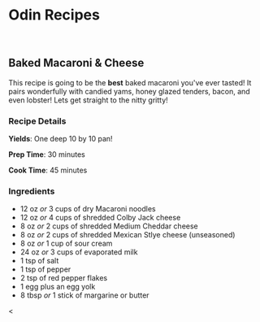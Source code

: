 <!DOCTYPE html>
<html>
<head>
  <meta charset="UTF-8">
</head>
<body>
  <h1>Odin Recipes</h1>
 <br>
 <div>
   <h2>Baked Macaroni & Cheese</h2>
  </div>
 <div>
   This recipe is going to be the <strong>best</strong> baked macaroni you've ever tasted! It pairs wonderfully with candied yams, honey glazed tenders, bacon, and even lobster! Lets get straight to the nitty gritty!
  </div>
  <div>
  </div>
  <div>
    <h3>Recipe Details</h3>
    <p><strong>Yields</strong>: One deep 10 by 10 pan!</p>
    <p><strong>Prep Time</strong>: 30 minutes</p>
    <p><strong>Cook Time</strong>: 45 minutes</p>
    
    
  </div>
 <div>
 <h3>Ingredients</h3>
    <ul>
      <li>12 oz <em>or</em> 3 cups of dry Macaroni noodles</li>
      <li>12 oz <em>or</em> 4 cups of shredded Colby Jack cheese</li>
      <li>8 oz <em>or</em> 2 cups of shredded Medium Cheddar cheese</li>
      <li>8 oz <em>or</em> 2 cups of shredded Mexican Stlye cheese (unseasoned)</li>
      <li>8 oz <em>or</em> 1 cup of sour cream</li>
      <li>24 oz <em>or</em> 3 cups of evaporated milk</li>
      <li>1 tsp of salt</li>
      <li>1 tsp of pepper</li>
      <li>2 tsp of red pepper flakes</li>
      <li>1 egg plus an egg yolk</li>
      <li>8 tbsp <em>or</em> 1 stick of margarine or butter</li>
      
   </ul>
  </div>
  <div>
    <
   
    
        
      
   </ul>
 </div>
  
</body>
</html>
